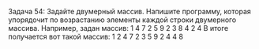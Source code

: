 Задача 54: Задайте двумерный массив. Напишите программу, которая упорядочит по возрастанию элементы каждой строки двумерного массива.
Например, задан массив:
1 4 7 2
5 9 2 3
8 4 2 4
В итоге получается вот такой массив:
1 2 4 7
2 3 5 9
2 4 4 8


